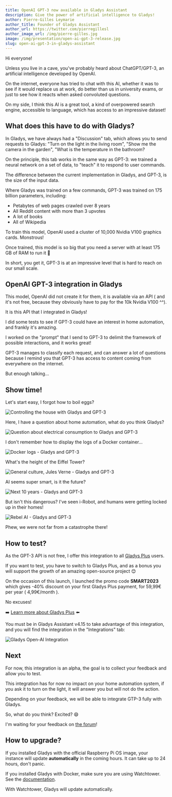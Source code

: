 ```yaml
---
title: OpenAI GPT-3 now available in Gladys Assistant
description: Give the power of artificial intelligence to Gladys!
author: Pierre-Gilles Leymarie
author_title: Founder of Gladys Assistant
author_url: https://twitter.com/pierregillesl
author_image_url: /img/pierre-gilles.jpg
image: /img/presentation/open-ai-gpt-3-release.jpg
slug: open-ai-gpt-3-in-gladys-assistant
---
```


Hi everyone!

Unless you live in a cave, you've probably heard about ChatGPT/GPT-3, an artificial intelligence developed by OpenAI.

On the internet, everyone has tried to chat with this AI, whether it was to see if it would replace us at work, do better than us in university exams, or just to see how it reacts when asked convoluted questions.

On my side, I think this AI is a great tool, a kind of overpowered search engine, accessible to language, which has access to an impressive dataset!

## What does this have to do with Gladys?

In Gladys, we have always had a "Discussion" tab, which allows you to send requests to Gladys: "Turn on the light in the living room", "Show me the camera in the garden", "What is the temperature in the bathroom?

On the principle, this tab works in the same way as GPT-3: we trained a neural network on a set of data, to "teach" it to respond to user commands.

The difference between the current implementation in Gladys, and GPT-3, is the size of the input data.

Where Gladys was trained on a few commands, GPT-3 was trained on 175 billion parameters, including:

- Petabytes of web pages crawled over 8 years
- All Reddit content with more than 3 upvotes
- A lot of books
- All of Wikipedia

To train this model, OpenAI used a cluster of 10,000 Nvidia V100 graphics cards. Monstrous!

Once trained, this model is so big that you need a server with at least 175 GB of RAM to run it 🤯

In short, you get it, GPT-3 is at an impressive level that is hard to reach on our small scale.

## OpenAI GPT-3 integration in Gladys

This model, OpenAI did not create it for them, it is available via an API ( and it's not free, because they obviously have to pay for the 10k Nvidia V100 ^^).

It is this API that I integrated in Gladys!

I did some tests to see if GPT-3 could have an interest in home automation, and frankly it's amazing.

I worked on the "prompt" that I send to GPT-3 to delimit the framework of possible interactions, and it works great!

GPT-3 manages to classify each request, and can answer a lot of questions because I remind you that GPT-3 has access to content coming from everywhere on the internet.

But enough talking...

## Show time!

Let's start easy, I forgot how to boil eggs?

![Controlling the house with Gladys and GPT-3](../static/img/articles/en/openai-gpt-3-release/boiled-eggs.jpg)

Here, I have a question about home automation, what do you think Gladys?

![Question about electrical consumption to Gladys and GPT-3](../static/img/articles/en/openai-gpt-3-release/reduce-electricity.jpg)

I don't remember how to display the logs of a Docker container...

![Docker logs - Gladys and GPT-3](../static/img/articles/en/openai-gpt-3-release/docker-logs.jpg)

What's the height of the Eiffel Tower?

![General culture, Jules Verne - Gladys and GPT-3](../static/img/articles/en/openai-gpt-3-release/size-eiffel-tower.jpg)

AI seems super smart, is it the future?

![Next 10 years - Gladys and GPT-3](../static/img/articles/en/openai-gpt-3-release/ai-standard.jpg)

But isn't this dangerous? I've seen i-Robot, and humans were getting locked up in their homes!

![Rebel AI - Gladys and GPT-3](../static/img/articles/en/openai-gpt-3-release/i-robot-rebel.jpg)

Phew, we were not far from a catastrophe there!

## How to test?

As the GPT-3 API is not free, I offer this integration to all [Gladys Plus](/plus) users.

If you want to test, you have to switch to Gladys Plus, and as a bonus you will support the growth of an amazing open-source project 😊

On the occasion of this launch, I launched the promo code **SMART2023** which gives -40% discount on your first Gladys Plus payment, for 59,99€ per year ( 4,99€/month ).

No excuses!

➡️ [Learn more about Gladys Plus](/plus) ⬅️

You must be in Gladys Assistant v4.15 to take advantage of this integration, and you will find the integration in the "Integrations" tab:

![Gladys Open-AI Integration](../static/img/articles/en/openai-gpt-3-release/open-ai-integration.jpg)

## Next

For now, this integration is an alpha, the goal is to collect your feedback and allow you to test.

This integration has for now no impact on your home automation system, if you ask it to turn on the light, it will answer you but will not do the action.

Depending on your feedback, we will be able to integrate GTP-3 fully with Gladys.

So, what do you think? Excited? 😄

I'm waiting for your feedback on [the forum](https://en-community.gladysassistant.com/)!

## How to upgrade?

If you installed Gladys with the official Raspberry Pi OS image, your instance will update **automatically** in the coming hours. It can take up to 24 hours, don't panic.

If you installed Gladys with Docker, make sure you are using Watchtower. See the [documentation](/docs/installation/docker#auto-upgrade-gladys-with-watchtower).

With Watchtower, Gladys will update automatically.
